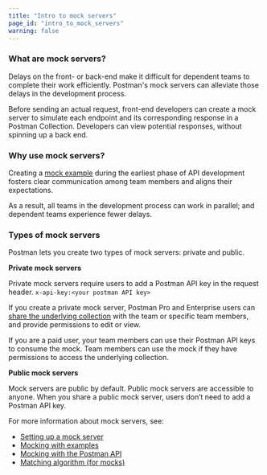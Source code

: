 ```yaml
---
title: "Intro to mock servers"
page_id: "intro_to_mock_servers"
warning: false
---
```



### What are mock servers?

Delays on the front- or back-end make it difficult for dependent teams to complete their work efficiently. Postman's mock servers can alleviate those delays in the development process. 

Before sending an actual request, front-end developers can create a mock server to simulate each endpoint and its corresponding response in a Postman Collection. Developers can view potential responses, without spinning up a back end.

### Why use mock servers?

Creating a [mock example](/docs/v6/postman/collections/examples) during the earliest phase of API development fosters clear communication among team members and aligns their expectations. 

As a result, all teams in the development process can work in parallel; and dependent teams experience fewer delays.

### Types of mock servers

Postman lets you create two types of mock servers: private and public.

**Private mock servers**

Private mock servers require users to add a Postman API key in the request header. `x-api-key:<your postman API key>`

If you create a private mock server, Postman Pro and Enterprise users can [share the underlying collection](/docs/v6/postman/team_library/sharing#sharing-collections) with the team or specific team members, and provide permissions to edit or view. 

If you are a paid user, your team members can use their Postman API keys to consume the mock. Team members can use the mock if they have permissions to access the underlying collection.

**Public mock servers**

Mock servers are public by default. Public mock servers are accessible to anyone. When you share a public mock server, users don’t need to add a Postman API key. 



For more information about mock servers, see:

* [Setting up a mock server](/docs/v6/postman/mock_servers/setting_up_mock)
* [Mocking with examples](/docs/v6/postman/mock_servers/mocking_with_examples)
* [Mocking with the Postman API](/docs/v6/postman/mock_servers/mock_with_api)
* [Matching algorithm (for mocks)](/docs/v6/postman/mock_servers/matching_algorithm)


